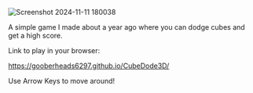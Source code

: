 ![Screenshot 2024-11-11 180038](https://github.com/user-attachments/assets/e694e214-63b2-4241-8f3f-eed07d319650)

A simple game I made about a year ago where you can dodge cubes and get a high score.

Link to play in your browser:

https://gooberheads6297.github.io/CubeDode3D/

Use Arrow Keys to move around!
